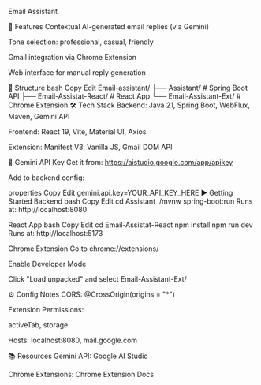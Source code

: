 Email Assistant

🚀 Features
Contextual AI-generated email replies (via Gemini)

Tone selection: professional, casual, friendly

Gmail integration via Chrome Extension

Web interface for manual reply generation

📁 Structure
bash
Copy
Edit
Email-assistant/
├── Assistant/ # Spring Boot API
├── Email-Assistat-React/ # React App
└── Email-Assistant-Ext/ # Chrome Extension
🛠️ Tech Stack
Backend: Java 21, Spring Boot, WebFlux, Maven, Gemini API

Frontend: React 19, Vite, Material UI, Axios

Extension: Manifest V3, Vanilla JS, Gmail DOM API

🔐 Gemini API Key
Get it from: https://aistudio.google.com/app/apikey

Add to backend config:

properties
Copy
Edit
gemini.api.key=YOUR_API_KEY_HERE
▶ Getting Started
Backend
bash
Copy
Edit
cd Assistant
./mvnw spring-boot:run
Runs at: http://localhost:8080

React App
bash
Copy
Edit
cd Email-Assistat-React
npm install
npm run dev
Runs at: http://localhost:5173

Chrome Extension
Go to chrome://extensions/

Enable Developer Mode

Click "Load unpacked" and select Email-Assistant-Ext/

⚙️ Config Notes
CORS: @CrossOrigin(origins = "\*")

Extension Permissions:

activeTab, storage

Hosts: localhost:8080, mail.google.com

📚 Resources
Gemini API: Google AI Studio

Chrome Extensions: Chrome Extension Docs
